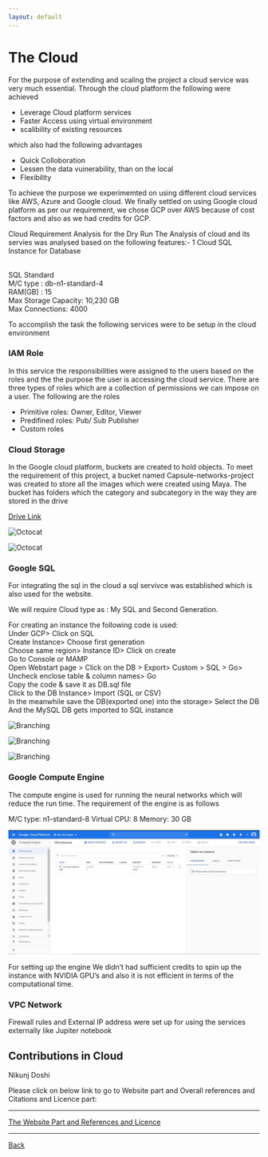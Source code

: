 ```yaml
---
layout: default
---
```





# The Cloud

For the purpose of extending and scaling the project a cloud service was very much essential. Through the cloud platform the following were achieved
- Leverage Cloud platform services
- Faster Access using virtual environment
- scalibility of existing resources 

which also had the following advantages 
- Quick Colloboration 
- Lessen the data vuinerability, than on the local 
- Flexibility 

To achieve the purpose we experimemted on using different cloud services like AWS, Azure and Google cloud. We finally settled on using  Google cloud platform as per our requirement, we chose GCP over AWS because of cost factors and also as we had credits for GCP.

Cloud  Requirement Analysis for the Dry Run
The Analysis of cloud and its servies was analysed based on the following features:- 
1 Cloud SQL Instance for Database
 
<br> SQL Standard 
<br> M/C type : db-n1-standard-4
<br> RAM(GB) : 15
<br> Max Storage Capacity: 10,230 GB
<br> Max Connections: 4000

To accomplish the task the following services were to be setup in the cloud environment

### IAM Role

In this service the responsibilities were assigned to the users based on the roles and the the purpose the user is accessing the cloud service. There are three types of roles which are a collection of permissions we  can impose on a user. The following are the roles  
- Primitive roles: Owner, Editor, Viewer
- Predifined roles: Pub/ Sub Publisher
- Custom roles


### Cloud Storage

In the Google cloud platform, buckets are created to hold objects. To meet the requirement of this project, a bucket named Capsule-networks-project was created to store all the images which were created using Maya. The bucket has folders which the category and subcategory in the way they are stored in the drive

[Drive Link](https://drive.google.com/drive/u/1/folders/1c7wjh__WL8cVYCPE3ebdM8oSq1riKts6)

![Octocat](https://raw.githubusercontent.com/Preethamalladu/DMDD-Presentation/master/image2.png)

![Octocat](https://raw.githubusercontent.com/Preethamalladu/DMDD-Presentation/master/image5.png)

### Google SQL

For integrating the sql in the cloud a sql servivce was established which is also used for the website.
 
We will require Cloud type as : My SQL and Second Generation.

For creating an instance the following code is used:
<br> Under GCP> Click on SQL
<br> Create Instance> Choose first generation
<br> Choose same region> Instance ID> Click on create
<br> Go to Console or MAMP
<br> Open Webstart page > Click on the DB > Export> Custom > SQL > Go> Uncheck enclose table & column names> Go
<br> Copy the code & save it as DB.sql file
<br> Click to the DB Instance> Import (SQL or CSV)
<br> In the meanwhile save the DB(exported one) into the storage> Select the DB
<br> And the MySQL DB gets imported to SQL instance

![Branching](https://raw.githubusercontent.com/Preethamalladu/DMDD-Presentation/master/image8.png)

![Branching](https://raw.githubusercontent.com/Preethamalladu/DMDD-Presentation/master/image10.png)

![Branching](https://raw.githubusercontent.com/Preethamalladu/DMDD-Presentation/master/image11.png)

### Google Compute Engine

The compute engine is used for running the neural networks which will reduce the run time. The requirement of the engine is as follows
 
M/C type: n1-standard-8
Virtual CPU: 8
Memory: 30 GB

![Branching](https://github.com/Sindhurakolli/DMDD_portfolio/blob/master/VM_instance.JPG)

For setting up the engine We didn’t had sufficient credits to spin up the instance with NVIDIA GPU’s and also it is not efficient in terms of the computational time.

### VPC Network

Firewall rules and External IP address were set up for using the services externally like Jupiter notebook 

## Contributions in Cloud
Nikunj Doshi 


Please click on below link to go to Website part and Overall references and Citations and Licence part:

* * *

[The Website Part and References and Licence](./website.html)

* * *


[Back](./)

